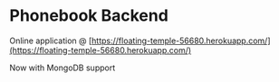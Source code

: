 # Phonebook Backend
Online application @ [https://floating-temple-56680.herokuapp.com/](https://floating-temple-56680.herokuapp.com/) 

Now with MongoDB support